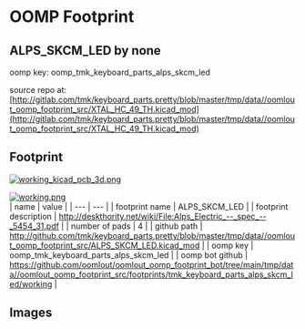 # OOMP Footprint  
## ALPS_SKCM_LED  by none  
  
oomp key: oomp_tmk_keyboard_parts_alps_skcm_led  
  
source repo at: [http://gitlab.com/tmk/keyboard_parts.pretty/blob/master/tmp/data//oomlout_oomp_footprint_src/XTAL_HC_49_TH.kicad_mod](http://gitlab.com/tmk/keyboard_parts.pretty/blob/master/tmp/data//oomlout_oomp_footprint_src/XTAL_HC_49_TH.kicad_mod)  
## Footprint  
  
[![working_kicad_pcb_3d.png](working_kicad_pcb_3d_600.png)](working_kicad_pcb_3d.png)  
  
[![working.png](working_600.png)](working.png)  
| name | value | 
| --- | --- | 
| footprint name | ALPS_SKCM_LED | 
| footprint description | http://deskthority.net/wiki/File:Alps_Electric_--_spec_--_5454_31.pdf | 
| number of pads | 4 | 
| github path | http://github.com/tmk/keyboard_parts.pretty/blob/master/tmp/data//oomlout_oomp_footprint_src/ALPS_SKCM_LED.kicad_mod | 
| oomp key | oomp_tmk_keyboard_parts_alps_skcm_led | 
| oomp bot github | https://github.com/oomlout/oomlout_oomp_footprint_bot/tree/main/tmp/data//oomlout_oomp_footprint_src/footprints/tmk_keyboard_parts_alps_skcm_led/working | 
## Images  
